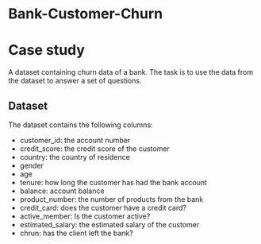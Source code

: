 # Bank-Customer-Churn
# Case study

A dataset containing churn data of a bank. The task is to use the data from the dataset to answer a set of questions.



## Dataset
The dataset contains the following columns:
- customer_id: the account number
- credit_score: the credit score of the customer
- country: the country of residence
- gender
- age
- tenure: how long the customer has had the bank account
- balance: account balance
- product_number: the number of products from the bank
- credit_card: does the customer have a credit card?
- active_member: Is the customer active?
- estimated_salary: the estimated salary of the customer
- chrun: has the client left the bank?